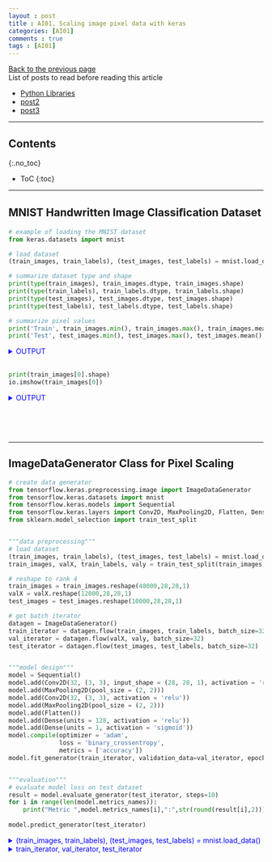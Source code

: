 ```yaml
---
layout : post
title : AI01, Scaling image pixel data with keras
categories: [AI01]
comments : true
tags : [AI01]
---
```

[Back to the previous page](https://userdyk-github.github.io/Study.html) <br>
List of posts to read before reading this article
- <a href='https://userdyk-github.github.io/pl03/PL03-Libraries.html' target="_blank">Python Libraries</a>
- <a href='https://userdyk-github.github.io/'>post2</a>
- <a href='https://userdyk-github.github.io/'>post3</a>

---

## Contents
{:.no_toc}

* ToC
{:toc}

<hr class="division1">

## **MNIST Handwritten Image Classiﬁcation Dataset**

```python
# example of loading the MNIST dataset
from keras.datasets import mnist

# load dataset
(train_images, train_labels), (test_images, test_labels) = mnist.load_data()

# summarize dataset type and shape
print(type(train_images), train_images.dtype, train_images.shape)
print(type(train_labels), train_labels.dtype, train_labels.shape)
print(type(test_images), test_images.dtype, test_images.shape)
print(type(test_labels), test_labels.dtype, test_labels.shape)

# summarize pixel values
print('Train', train_images.min(), train_images.max(), train_images.mean(), train_images.std())
print('Test', test_images.min(), test_images.max(), test_images.mean(), test_images.std())
```
<details markdown="1">
<summary class='jb-small' style="color:blue">OUTPUT</summary>
<hr class='division3'>
<p>
  <class 'numpy.ndarray'> uint8 (60000, 28, 28)<br>
  <class 'numpy.ndarray'> uint8 (60000,)<br>
  <class 'numpy.ndarray'> uint8 (10000, 28, 28)<br>
  <class 'numpy.ndarray'> uint8 (10000,)<br>
  Train 0 255 33.318421449829934 78.56748998339798<br>
  Test 0 255 33.791224489795916 79.17246322228644<br>
</p>
<hr class='division3'>
</details>

<br>

```python
print(train_images[0].shape)
io.imshow(train_images[0])
```
<details markdown="1">
<summary class='jb-small' style="color:blue">OUTPUT</summary>
<hr class='division3'>
<p>
  (28, 28)<br>
  <matplotlib.image.AxesImage at 0x23244de4fd0>
</p>
![다운로드 (3)](https://user-images.githubusercontent.com/52376448/63792062-bba44500-c937-11e9-9747-e048df95e1a6.png)
<hr class='division3'>
</details>

<br><br><br>

<hr class="division2">


## **ImageDataGenerator Class for Pixel Scaling**

```python
# create data generator
from tensorflow.keras.preprocessing.image import ImageDataGenerator
from tensorflow.keras.datasets import mnist
from tensorflow.keras.models import Sequential
from tensorflow.keras.layers import Conv2D, MaxPooling2D, Flatten, Dense
from sklearn.model_selection import train_test_split 


"""data preprocessing"""
# load dataset
(train_images, train_labels), (test_images, test_labels) = mnist.load_data()
train_images, valX, train_labels, valy = train_test_split(train_images, train_labels, test_size=0.2,random_state=2018)

# reshape to rank 4
train_images = train_images.reshape(48000,28,28,1)
valX = valX.reshape(12000,28,28,1)
test_images = test_images.reshape(10000,28,28,1)   

# get batch iterator
datagen = ImageDataGenerator()
train_iterator = datagen.flow(train_images, train_labels, batch_size=32)
val_iterator = datagen.flow(valX, valy, batch_size=32)
test_iterator = datagen.flow(test_images, test_labels, batch_size=32)


"""model design"""
model = Sequential()
model.add(Conv2D(32, (3, 3), input_shape = (28, 28, 1), activation = 'relu'))
model.add(MaxPooling2D(pool_size = (2, 2)))
model.add(Conv2D(32, (3, 3), activation = 'relu'))
model.add(MaxPooling2D(pool_size = (2, 2)))
model.add(Flatten())
model.add(Dense(units = 128, activation = 'relu'))
model.add(Dense(units = 1, activation = 'sigmoid'))
model.compile(optimizer = 'adam',
              loss = 'binary_crossentropy',
              metrics = ['accuracy'])
model.fit_generator(train_iterator, validation_data=val_iterator, epochs=10, steps_per_epoch=10, validation_steps=10)


"""evaluation"""
# evaluate model loss on test dataset
result = model.evaluate_generator(test_iterator, steps=10)
for i in range(len(model.metrics_names)):  
    print("Metric ",model.metrics_names[i],":",str(round(result[i],2)))
    
model.predict_generator(test_iterator)
```
<details markdown="1">
<summary class='jb-small' style="color:blue">(train_images, train_labels), (test_images, test_labels) = mnist.load_data()</summary>
<hr class='division3'>
```python
# summarize dataset shape, pixel values for train
print('Train', train_images.shape, train_labels.shape)
print('Train', train_images.min(), train_images.max(), train_images.mean(), train_images.std())

# summarize dataset shape, pixel values for test
print('Test', (test_images.shape, test_labels.shape))
print('Test', test_images.min(), test_images.max(), test_images.mean(), test_images.std())
```
```
Train (60000, 28, 28) (60000,)
Train 0 255 33.318421449829934 78.56748998339798
Test ((10000, 28, 28), (10000,))
Test 0 255 33.791224489795916 79.17246322228644
```
<hr class='division3'>
</details>
<details markdown="1">
<summary class='jb-small' style="color:blue">train_images, valX, train_labels, valy = train_test_split(train_images, train_labels, test_size=0.2,random_state=2018)</summary>
<hr class='division3'>
```python
# summarize dataset shape, pixel values for train
print('Train', train_images.shape, train_labels.shape)
print('Train', train_images.min(), train_images.max(), train_images.mean(), train_images.std())

# summarize dataset shape, pixel values for val
print('Val', valX.shape, valy.shape)
print('Val', valX.min(), valX.max(), valX.mean(), valX.std())

# summarize dataset shape, pixel values for test
print('Test', (test_images.shape, test_labels.shape))
print('Test', test_images.min(), test_images.max(), test_images.mean(), test_images.std())
```
```
Train (48000, 28, 28) (48000,)
Train 0 255 33.29773514562075 78.54482970203107
Val (12000, 28, 28) (12000,)
Val 0 255 33.40116666666667 78.65801142483167
Test ((10000, 28, 28), (10000,))
Test 0 255 33.791224489795916 79.17246322228644
```
<hr class='division3'>
</details>
<details markdown="1">
<summary class='jb-small' style="color:blue">train_iterator, val_iterator, test_iterator</summary>
<hr class='division3'>
```python
train_batchX, train_batchy = train_iterator.next()
val_batchX, val_batchy = val_iterator.next()
test_batchX, test_batchy = test_iterator.next()

print('train batch shape=%s, min=%.3f, max=%.3f, mean=%.3f, std=%.3f' % (train_batchX.shape, train_batchX.min(), train_batchX.max(), train_batchX.mean(), train_batchX.std()))
print('val batch shape=%s, min=%.3f, max=%.3f, mean=%.3f, std=%.3f' % (val_batchX.shape, val_batchX.min(), val_batchX.max(), val_batchX.mean(), val_batchX.std()))
print('test batch shape=%s, min=%.3f, max=%.3f, mean=%.3f, std=%.3f' % (test_batchX.shape, test_batchX.min(), test_batchX.max(), test_batchX.mean(), test_batchX.std()))
```
```
train batch shape=(32, 28, 28, 1), min=0.000, max=255.000, mean=30.790, std=75.816
val batch shape=(32, 28, 28, 1), min=0.000, max=255.000, mean=34.835, std=80.186
test batch shape=(32, 28, 28, 1), min=0.000, max=255.000, mean=36.032, std=81.371
```
<hr class='division3'>
</details>
<details markdown="1">
<summary class='jb-small' style="color:blue">OUTPUT</summary>
<hr class='division3'>
<hr class='division3'>
</details>
<br><br><br>

<hr class="division2">


## **How to Normalize Images With ImageDataGenerator**
### ***scaling***
```python

```
<details markdown="1">
<summary class='jb-small' style="color:blue">OUTPUT</summary>
<hr class='division3'>
<hr class='division3'>
</details>

<br><br><br>

---

### ***feature-wise normalization***
```python

```
<details markdown="1">
<summary class='jb-small' style="color:blue">OUTPUT</summary>
<hr class='division3'>
<hr class='division3'>
</details>

<br><br><br>

---

### ***sample-wise normalization***
```python

```
<details markdown="1">
<summary class='jb-small' style="color:blue">OUTPUT</summary>
<hr class='division3'>
<hr class='division3'>
</details>

<br><br><br>
<hr class="division2">


## **How to Center Images With ImageDataGenerator**
### ***feature-wise centering***
```python

```
<details markdown="1">
<summary class='jb-small' style="color:blue">OUTPUT</summary>
<hr class='division3'>
<hr class='division3'>
</details>

<br><br><br>

---

### ***sample-wise centering***
```python

```
<details markdown="1">
<summary class='jb-small' style="color:blue">OUTPUT</summary>
<hr class='division3'>
<hr class='division3'>
</details>

<br><br><br>

<hr class="division2">


## **How to Standardize Images With ImageDataGenerator**

```python

```
<details markdown="1">
<summary class='jb-small' style="color:blue">OUTPUT</summary>
<hr class='division3'>
<hr class='division3'>
</details>

<br><br><br>


<hr class="division1">

List of posts followed by this article
- [post1](https://userdyk-github.github.io/)
- <a href='https://userdyk-github.github.io/'>post2</a>
- <a href='https://userdyk-github.github.io/'>post3</a>

---

Reference
- [post1](https://userdyk-github.github.io/)
- <a href='https://userdyk-github.github.io/'>post2</a>
- <a href='https://userdyk-github.github.io/'>post3</a>

---

Text can be **bold**, _italic_, ~~strikethrough~~ or `keyword`.

[Link to another page](another-page).

This is a normal paragraph following a header. GitHub is a code hosting platform for version control and collaboration. It lets you and others work together on projects from anywhere.

> This is a blockquote following a header.
>
> When something is important enough, you do it even if the odds are not in your favor.

```js
// Javascript code with syntax highlighting.
var fun = function lang(l) {
  dateformat.i18n = require('./lang/' + l)
  return true;
}
```

```ruby
# Ruby code with syntax highlighting
GitHubPages::Dependencies.gems.each do |gem, version|
  s.add_dependency(gem, "= #{version}")
end
```

*   This is an unordered list following a header.
*   This is an unordered list following a header.
*   This is an unordered list following a header.

1.  This is an ordered list following a header.
2.  This is an ordered list following a header.
3.  This is an ordered list following a header.

| head1        | head two          | three |
|:-------------|:------------------|:------|
| ok           | good swedish fish | nice  |
| out of stock | good and plenty   | nice  |
| ok           | good `oreos`      | hmm   |
| ok           | good `zoute` drop | yumm  |

* * *

*   Item foo
*   Item bar
*   Item baz
*   Item zip


1.  Item one
1.  Item two
1.  Item three
1.  Item four

<dl>
<dt>Name</dt>
<dd>Godzilla</dd>
<dt>Born</dt>
<dd>1952</dd>
<dt>Birthplace</dt>
<dd>Japan</dd>
<dt>Color</dt>
<dd>Green</dd>
</dl>


![](https://assets-cdn.github.com/images/icons/emoji/octocat.png)
![](https://guides.github.com/activities/hello-world/branching.png)

<details markdown="1">
<summary class='jb-small' style="color:blue">OUTPUT</summary>
<hr class='division3'>
<hr class='division3'>
</details>
